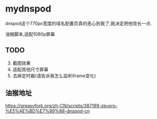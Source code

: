 # mydnspod

dnspod这个770px宽度的域名配置页真的恶心到我了,我决定把他改长一点.

油猴脚本,适配1080p屏幕

## TODO

3. 截图效果
1. 适配其他尺寸屏幕
2. 去掉定时器(请告诉我怎么监听iframe变化)


## 油猴地址

https://greasyfork.org/zh-CN/scripts/387189-zeusro-%E5%AE%BD%E7%89%88-dnspod-cn